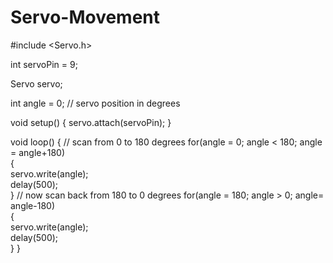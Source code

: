 # Servo-Movement
#include <Servo.h> 
 
int servoPin = 9;
 
Servo servo;  
 
int angle = 0;   // servo position in degrees 
 
void setup() 
{ 
  servo.attach(servoPin); 
} 
 
 
void loop() 
{ 
  // scan from 0 to 180 degrees
  for(angle = 0; angle < 180; angle = angle+180)  
  {                                  
    servo.write(angle);               
    delay(500);                   
  } 
  // now scan back from 180 to 0 degrees
  for(angle = 180; angle > 0; angle= angle-180)    
  {                                
    servo.write(angle);           
    delay(500);       
  } 
} 
